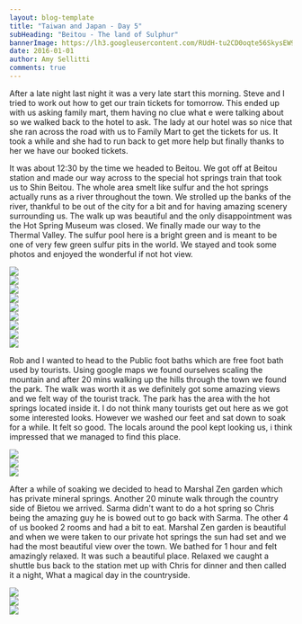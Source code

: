 ```yaml
---
layout: blog-template
title: "Taiwan and Japan - Day 5"
subHeading: "Beitou - The land of Sulphur"
bannerImage: https://lh3.googleusercontent.com/RUdH-tu2CD0oqte56SkysEW9nvf8UdOquSN4jqdhajCPE93b10y0khXXzDdda3jpyTIafpZ_NNq7sDGtnYkjkNmv4rTk648q1SJbH4Spjo8_4sJl9NGvzuydwjS8GTsY3FuijILuFA=w2400
date: 2016-01-01
author: Amy Sellitti
comments: true
---
```

After a late night last night it was a very late start this morning. Steve and I tried to work out how to get our train tickets for tomorrow. This ended up with us asking family mart, them having no clue what e were talking about so we walked back to the hotel to ask. The lady at our hotel was so nice that she ran across the road with us to Family Mart to get the tickets for us. It took a while and she had to run back to get more help but finally thanks to her we have our booked tickets. 

It was about 12:30 by the time we headed to Beitou. We got off at Beitou station and made our way across to the special hot springs train that took us to Shin Beitou. The whole area smelt like sulfur and the hot springs actually runs as a river throughout the town. We strolled up the banks of the river, thankful to be out of the city for a bit and for having amazing scenery surrounding us. The walk up was beautiful and the only disappointment was the Hot Spring Museum was closed. We finally made our way to the Thermal Valley. The sulfur pool here is a bright green and is meant to be one of very few green sulfur pits in the world. We stayed and took some photos and enjoyed the wonderful if not hot view.

<div class="center-image"><img src="https://lh3.googleusercontent.com/HegniYYcWwusA17iecpkRZOQYMkzFuLPKT_juhyb16g3jKtW-1eQ_cFayK8tD_rmTTQPI9cQc5IP3ITGGWlDyF23ID_a8KRbkRlm4E3I-0KGFf7G0GrAmWwyIRE7eIPU_fxb38d6bA=w2400" /></div>
<div class="center-image"><img src="https://lh3.googleusercontent.com/NknSHXmu1g43pDnj8Plwb9GoRj0BaI85_KK578fUa59wQw0IOiUf1DQ0RJ6Y9l4ql8uHuVjVraBi_6nEfGd9Xy4LNgaBxhPDiyWG4KwzNtSU9JgT3HwqHv3lwnDtzoVDMImeQgm8VQ=w2400" /></div>
<div class="center-image"><img src="https://lh3.googleusercontent.com/MBK2VSKc56mZMLXVdXb6NUgBsdjrj6bBzu2pk3Kc9u_vxWT4WsnTy77XjulcBDp2xKJ6cr2ljLXoYBFRaL4DmiOngSihCjVSEenRtHD4UgJbyRyZwFq6j5fXZbiNz8n_JNbQ1zIUyw=w2400" /></div>
<div class="center-image"><img src="https://lh3.googleusercontent.com/gJMVW9aDwzXZeZt5shDk1EaF532SSpPewtyhn-XO-zziDdikprDxqGrk2diLXT6GpJUn9-wABPtW2PYTH7nmxJfcK9lrQuoJURufUhg_LB-9ExZC1upeY1TGzFPccfazW1Dkl2D7bw=w2400" /></div>
<div class="center-image"><img src="hhttps://lh3.googleusercontent.com/rCGCtajB-xnWLCsUu6gYP_8UvcYw_QWP79l-WPdtQkiF9gtcbt_I9gGm7glVhk9WOUhYHFUuJ5my7WuqW5b4EBb8uXLLWbwMP1qQVuS-De4LGacfnN02d-tY1XGRkz1RtsY2b3_2yA=w2400" /></div>
<div class="center-image"><img src="https://lh3.googleusercontent.com/7ZwI2yIhzMyOe3mueTPMAeTTP-UxP_8XQnPSNoTycxY7msBt1OM9fiKgQHOUVpSd7ISxdA3xbb_0Ua7MZZpIOnNAyKcMFHFCg55AQONU74Xn8IURJIUhvJs7ZtNUCVvRbUyt5p2YVg=w2400" /></div>
<div class="center-image"><img src="https://lh3.googleusercontent.com/14InyngT-__Bf0Wn2XITdeOfrAQOGzLHAZtm4GpPnjQR5cXvEjvIYKT6To5WahBydvzN-b7WLTwFTUIpasAL7So9Ow8MaNWVWpap4aG-J1R9Pfj3rspm4oIWzMWVWoPr6amAKvdotw=w2400" /></div>
<div class="center-image"><img src="https://lh3.googleusercontent.com/eDIu1iUfVoMJ8S7wX_-svMDeQcJ0OkEws_1xKWsbcVcZvcwe-2DJIRbVFNOs74mNcxqcUjlbtpbnAj6qfIu-1bhzyAAiUsF-mk1W_gJQ7yUuEzlhtpgz1xv6kwe5U808_Ex3OLrEyg=w2400" /></div>
<div class="center-image"><img src="https://lh3.googleusercontent.com/RUdH-tu2CD0oqte56SkysEW9nvf8UdOquSN4jqdhajCPE93b10y0khXXzDdda3jpyTIafpZ_NNq7sDGtnYkjkNmv4rTk648q1SJbH4Spjo8_4sJl9NGvzuydwjS8GTsY3FuijILuFA=w2400" /></div>

Rob and I wanted to head to the Public foot baths which are free foot bath used by tourists. Using google maps we found ourselves scaling the mountain and after 20 mins walking up the hills through the town we found the park. The walk was worth it as we definitely got some amazing views and we felt way of the tourist track. The park has the area with the hot springs located inside it. I do not think many tourists get out here as we got some interested looks. However we washed our feet and sat down to soak for a while. It felt so good. The locals around the pool kept looking us, i think impressed that we managed to find this place. 

<div class="center-image"><img src="https://lh3.googleusercontent.com/IyFKboldFw8OlGSTgctSVBbdV16ZbTmxzcQFuKNw3BEgsM0GXWobtEiuCYZyHWXwAjq4lWT0t7eMG_q8nx-LM_IdEmR-yi_cSUbg31Imj-4xU2kBIgTFCmgX4Vntb7RDojZGru_szA=w2400" /></div>
<div class="center-image"><img src="https://lh3.googleusercontent.com/kfhav1scWtwqUj_IUzzIHhSUzhVaPq-Lw_dV5rdwyhXYskQjFfScAPDQGavaJNh9PtgJtFkN0gqbbDBm0NvwlTZFmBWsv2Ms1LbTq1xn2-gN6w6CgKiYFmqzGbk7OBOmIE2zm0R_Hw=w2400" /></div>
<div class="center-image"><img src="https://lh3.googleusercontent.com/PqWqMMTGQG4JFy_sqWorzW_43oi9SP-olYiHOIlu3jPrB7_sbDoIiQbyLXKYDAZENO-WcS32y6EMjk9iypPYnUApf0RDhz1JnJl5OWpG0vzv6mxX_sHHp2IbNnlqYbfenrYBB3EeSg=w2400" /></div>

After a while of soaking we decided to head to Marshal Zen garden which has private mineral springs. Another 20 minute walk through the country side of Bietou we arrived. Sarma didn't want to do a hot spring so Chris being the amazing guy he is bowed out to go back with Sarma. The other 4 of us booked 2 rooms and had a bit to eat. Marshal Zen garden is beautiful and when we were taken to our private hot springs the sun had set and we had the most beautiful view over the town. We bathed for 1 hour and felt amazingly relaxed. It was such a beautiful place. Relaxed we caught a shuttle bus back to the station met up with Chris for dinner and then called it a night, What a magical day in the countryside. 

<div class="center-image"><img src="https://lh3.googleusercontent.com/w9CoxkJfnO7_ax1jWZLFk3S2uffEMtbVMEAZAVvJwMoI02mw0_NbM3fNmRXJ41myqJc_vOGyE36ROrgpJNvE05RHodJ3Vd-5eY-BqPtu8Bl8BkM4_MvykAxJHLcxgAnPN42a9-LR3A=w2400" /></div>
<div class="center-image"><img src="https://lh3.googleusercontent.com/b-EGBtfcQR7XuetTD5U8yW6o431mlBu71CqA08xQKQo-LXQrtoFlLaxXBrPePyBZH386vvCc_uiJGmPYKokCdY73Gq2e1t06OTyfEgqxk61ELPb6Yp0bUJxyRKLazXmlVeRfj7QzWA=w2400" /></div>
<div class="center-image"><img src="https://lh3.googleusercontent.com/aQGzlfS02HJxOANcsc_1D-oRK8JxI-ezgv05pydWdAbc4UcfBimKucVMr0R2u9ExNDwDvBk-N6xmMXHOHogdDuqlrHCzCdzJsWS0kVIBwt4CGQG1buDPmP04qB3FLwcReAA-KqRQlw=w2400" /></div>
